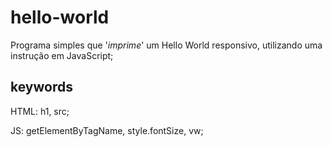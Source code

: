 # hello-world

Programa simples que '*imprime*' um Hello World responsivo, utilizando uma instrução em JavaScript;

## keywords

HTML: h1, src;

JS: getElementByTagName, style.fontSize, vw;
